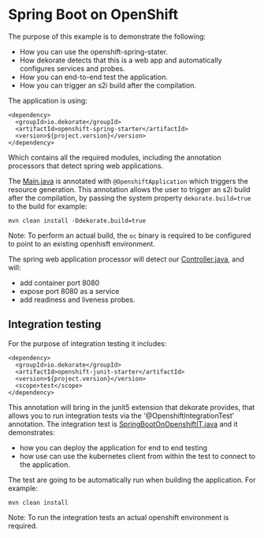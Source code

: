 # Spring Boot on OpenShift 


The purpose of this example is to demonstrate the following:

- How you can use the openshift-spring-stater.
- How dekorate detects that this is a web app and automatically configures services and probes.
- How you can end-to-end test the application.
- How you can trigger an s2i build after the compilation.


The application is using:

    <dependency>
      <groupId>io.dekorate</groupId>
      <artifactId>openshift-spring-starter</artifactId>
      <version>${project.version}</version>
    </dependency>
    
Which contains all the required modules, including the annotation processors that detect spring web applications.

The [Main.java](src/main/java/io/dekorate/example/Main.java) is annotated with `@OpenshiftApplication` which triggers the resource generation.
This annotation allows the user to trigger an s2i build after the compilation, by passing the system property 
`dekorate.build=true` to the build for example:

    mvn clean install -Ddekorate.build=true
    
Note: To perform an actual build, the `oc` binary is required to be configured to point to an existing openhisft environment.

The spring web application processor will detect our [Controller.java](src/main/java/io/dekorate/example/Controller.java), and will:

- add container port 8080
- expose port 8080 as a service
- add readiness and liveness probes.

## Integration testing

For the purpose of integration testing it includes:

    <dependency>
      <groupId>io.dekorate</groupId>
      <artifactId>openshift-junit-starter</artifactId>
      <version>${project.version}</version>
      <scope>test</scope>
    </dependency>

This annotation will bring in the junit5 extension that dekorate provides, that allows you to run integration tests via the '@OpenshiftIntegrationTest' annotation.
The integration test is [SpringBootOnOpenshiftIT.java](src/test/java/io/dekorate/example/SpringBootOnOpenshiftIT.java) and it demonstrates:

- how you can deploy the application for end to end testing
- how use can use the kubernetes client from within the test to connect to the application.

The test are going to be automatically run when building the application. For example:

    mvn clean install
    
Note: To run the integration tests an actual openshift environment is required.

